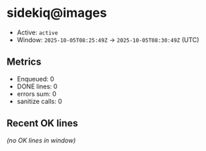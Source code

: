 # sidekiq@images

- Active: `active`
- Window: `2025-10-05T08:25:49Z` → `2025-10-05T08:30:49Z` (UTC)

## Metrics
- Enqueued: 0
- DONE lines: 0
- errors sum: 0
- sanitize calls: 0

## Recent OK lines
_(no OK lines in window)_
